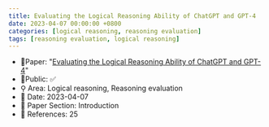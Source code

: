 ```yaml
---
title: Evaluating the Logical Reasoning Ability of ChatGPT and GPT-4
date: 2023-04-07 00:00:00 +0800
categories: [logical reasoning, reasoning evaluation]
tags: [reasoning evaluation, logical reasoning]
---
```


- 📙Paper: "[Evaluating the Logical Reasoning Ability of ChatGPT and GPT-4](https://www.semanticscholar.org/paper/Evaluating-the-Logical-Reasoning-Ability-of-ChatGPT-Liu-Ning/85cc48276c69924d3e92ddb38facb7d92be9a4a6)"
- 🔑Public: ✅
- ⚲ Area: Logical reasoning, Reasoning evaluation
- 📅 Date: 2023-04-07
- 🔎 Paper Section: Introduction
- 📝 References: 25
